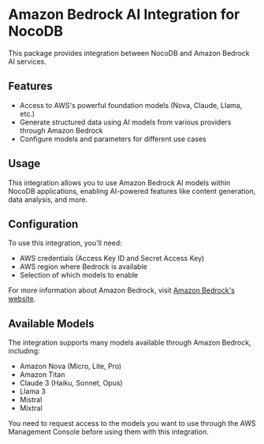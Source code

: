 # Amazon Bedrock AI Integration for NocoDB

This package provides integration between NocoDB and Amazon Bedrock AI services.

## Features

- Access to AWS's powerful foundation models (Nova, Claude, Llama, etc.)
- Generate structured data using AI models from various providers through Amazon Bedrock
- Configure models and parameters for different use cases

## Usage

This integration allows you to use Amazon Bedrock AI models within NocoDB applications, enabling AI-powered features like content generation, data analysis, and more.

## Configuration

To use this integration, you'll need:
- AWS credentials (Access Key ID and Secret Access Key)
- AWS region where Bedrock is available
- Selection of which models to enable

For more information about Amazon Bedrock, visit [Amazon Bedrock's website](https://aws.amazon.com/bedrock/).

## Available Models

The integration supports many models available through Amazon Bedrock, including:

- Amazon Nova (Micro, Lite, Pro)
- Amazon Titan
- Claude 3 (Haiku, Sonnet, Opus)
- Llama 3
- Mistral
- Mixtral

You need to request access to the models you want to use through the AWS Management Console before using them with this integration. 